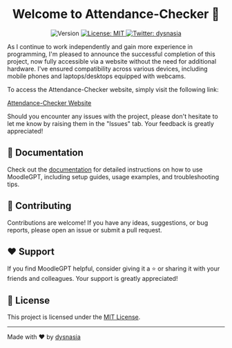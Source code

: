 <h1 align="center">Welcome to Attendance-Checker 👋</h1>

<p align="center">
  <img alt="Version" src="https://img.shields.io/badge/version-1.0-blue.svg?cacheSeconds=2592000" />
  <a href="#" target="_blank">
    <img alt="License: MIT" src="https://img.shields.io/badge/License-MIT-yellow.svg" />
  </a>
  <a href="https://twitter.com/dysnasia" target="_blank">
    <img alt="Twitter: dysnasia" src="https://img.shields.io/twitter/follow/dysnasia.svg?style=social" />
  </a>
</p>

As I continue to work independently and gain more experience in programming, I'm pleased to announce the successful completion of this project, now fully accessible via a website without the need for additional hardware. I've ensured compatibility across various devices, including mobile phones and laptops/desktops equipped with webcams.

To access the Attendance-Checker website, simply visit the following link:

[Attendance-Checker Website](https://dysnasia.github.io/Attendance-Checker/)

Should you encounter any issues with the project, please don't hesitate to let me know by raising them in the "Issues" tab. Your feedback is greatly appreciated!

## 📖 Documentation

Check out the [documentation](docs/) for detailed instructions on how to use MoodleGPT, including setup guides, usage examples, and troubleshooting tips.

## 🤝 Contributing

Contributions are welcome! If you have any ideas, suggestions, or bug reports, please open an issue or submit a pull request.

## ❤️ Support

If you find MoodleGPT helpful, consider giving it a ⭐️ or sharing it with your friends and colleagues. Your support is greatly appreciated!

## 📝 License

This project is licensed under the [MIT License](LICENSE).

---

Made with ❤️ by [dysnasia](https://github.com/yourusername)

